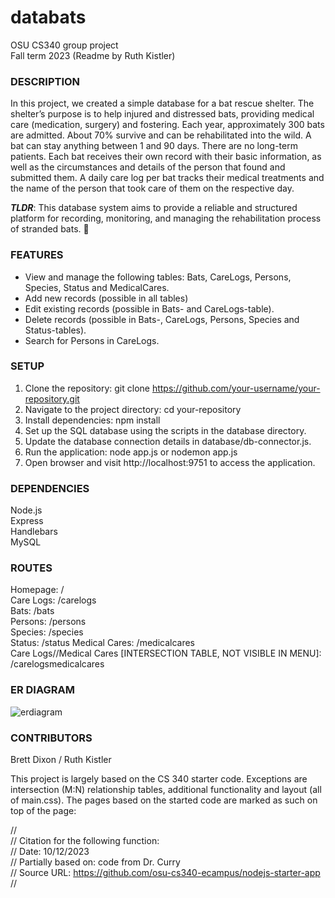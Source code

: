 # databats

OSU CS340 group project  
Fall term 2023
(Readme by Ruth Kistler)

### DESCRIPTION

In this project, we created a simple database for a bat rescue shelter. The shelter’s purpose is to help injured and distressed bats, providing medical care (medication, surgery) and fostering. Each year, approximately 300 bats are admitted. About 70% survive and can be rehabilitated into the wild. A bat can stay anything between 1 and 90 days. There are no long-term patients. Each bat receives their own record with their basic information, as well as the circumstances and details of the person that found and submitted them. A daily care log per bat tracks their medical treatments and the name of the person that took care of them on the respective day.

**_TLDR_**: This database system aims to provide a reliable and structured platform for recording, monitoring, and managing the rehabilitation process of stranded bats. 🧡

### FEATURES

- View and manage the following tables: Bats, CareLogs, Persons, Species, Status and MedicalCares.
- Add new records (possible in all tables)
- Edit existing records (possible in Bats- and CareLogs-table).
- Delete records (possible in Bats-, CareLogs, Persons, Species and Status-tables).
- Search for Persons in CareLogs.

### SETUP

1. Clone the repository: git clone https://github.com/your-username/your-repository.git
2. Navigate to the project directory: cd your-repository
3. Install dependencies: npm install
4. Set up the SQL database using the scripts in the database directory.
5. Update the database connection details in database/db-connector.js.
6. Run the application: node app.js or nodemon app.js
7. Open browser and visit http://localhost:9751 to access the application.

### DEPENDENCIES

Node.js  
Express  
Handlebars  
MySQL

### ROUTES

Homepage: /  
Care Logs: /carelogs  
Bats: /bats  
Persons: /persons  
Species: /species  
Status: /status
Medical Cares: /medicalcares  
Care Logs//Medical Cares [INTERSECTION TABLE, NOT VISIBLE IN MENU]: /carelogsmedicalcares

### ER DIAGRAM

![erdiagram](https://github.com/6dayspizza/databats/assets/55084543/16838165-3996-4a4f-a17c-40563c683bc8)

### CONTRIBUTORS

Brett Dixon / Ruth Kistler  
  
This project is largely based on the CS 340 starter code. Exceptions are intersection (M:N) relationship tables, additional functionality and layout (all of main.css). The pages based on the started code are marked as such on top of the page:  
  
//  
// Citation for the following function:  
// Date: 10/12/2023  
// Partially based on: code from Dr. Curry  
// Source URL: https://github.com/osu-cs340-ecampus/nodejs-starter-app  
//
